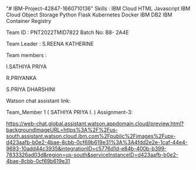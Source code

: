 "# IBM-Project-42847-1660710136" 
Skills :
IBM Cloud HTML Javascript IBM Cloud Object Storage Python Flask Kubernetes Docker IBM DB2 IBM Container Registry

Team ID : PNT2022TMID7822 
Batch No: B8- 2A4E

Team Leader :
S.REENA KATHERINE 

Team members :

I.SATHIYA PRIYA

R.PRIYANKA

S.PRIYA DHARSHINI


Watson chat assistant link:

Team_Member 1 ( SATHIYA PRIYA I. ) Assignment-3:

https://web-chat.global.assistant.watson.appdomain.cloud/preview.html?backgroundImageURL=https%3A%2F%2Fus-south.assistant.watson.cloud.ibm.com%2Fpublic%2Fimages%2Fupx-d423aafb-b0e2-4bae-8cbb-0cf69b619e31%3A%3A4fdd2e2e-1caf-44e4-9693-10add44c3935&integrationID=c5776d1d-e84b-400b-b399-7833326ad03d&region=us-south&serviceInstanceID=d423aafb-b0e2-4bae-8cbb-0cf69b619e31
